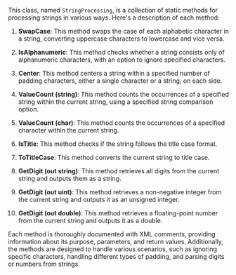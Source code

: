 This class, named `StringProcessing`, is a collection of static methods for processing strings in various ways. Here's a description of each method:

1. **SwapCase**: This method swaps the case of each alphabetic character in a string, converting uppercase characters to lowercase and vice versa.

2. **IsAlphanumeric**: This method checks whether a string consists only of alphanumeric characters, with an option to ignore specified characters.

3. **Center**: This method centers a string within a specified number of padding characters, either a single character or a string, on each side.

4. **ValueCount (string)**: This method counts the occurrences of a specified string within the current string, using a specified string comparison option.

5. **ValueCount (char)**: This method counts the occurrences of a specified character within the current string.

6. **IsTitle**: This method checks if the string follows the title case format.

7. **ToTitleCase**: This method converts the current string to title case.

8. **GetDigit (out string)**: This method retrieves all digits from the current string and outputs them as a string.

9. **GetDigit (out uint)**: This method retrieves a non-negative integer from the current string and outputs it as an unsigned integer.

10. **GetDigit (out double)**: This method retrieves a floating-point number from the current string and outputs it as a double.

Each method is thoroughly documented with XML comments, providing information about its purpose, parameters, and return values. Additionally, the methods are designed to handle various scenarios, such as ignoring specific characters, handling different types of padding, and parsing digits or numbers from strings.
